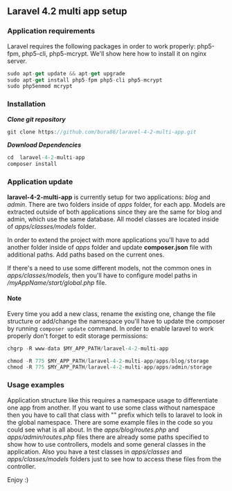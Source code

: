 ## Laravel 4.2 multi app setup


### Application requirements ###
Laravel requires the following packages in order to work properly: php5-fpm, php5-cli, php5-mcrypt. We'll show here how to install it on nginx server.
```javascript
sudo apt-get update && apt-get upgrade
sudo apt-get install php5-fpm php5-cli php5-mcrypt
sudo php5enmod mcrypt
```


### Installation ###

***Clone git repository***
```javascript
git clone https://github.com/bura86/laravel-4-2-multi-app.git
```

***Download Dependencies***
```javascript
cd  laravel-4-2-multi-app
composer install
```


### Application update ###
**laravel-4-2-multi-app** is currently setup for two applications: *blog* and *admin*. There are two folders inside of *apps* folder, for each app.
Models are extracted outside of both applications since they are the same for blog and admin, which use the same database.
All model classes are located inside of *apps/classes/models* folder.

In order to extend the project with more applications you'll have to add another folder inside of *apps* folder and update **composer.json** file with additional paths.
Add paths based on the current ones.

If there's a need to use some different models, not the common ones in *apps/classes/models*, then you'll have to configure model paths in */myAppName/start/global.php* file.

#### Note ####
Every time you add a new class, rename the existing one, change the file structure or add/change the namespace you'll have to update the composer by running `composer update` command.
In order to enable laravel to work properly don't forget to edit storage permissions: 
```javascript
chgrp -R www-data $MY_APP_PATH/laravel-4-2-multi-app

chmod -R 775 $MY_APP_PATH/laravel-4-2-multi-app/apps/blog/storage
chmod -R 775 $MY_APP_PATH/laravel-4-2-multi-app/apps/admin/storage
```



### Usage examples ###
Application structure like this requires a namespace usage to differentiate one app from another. If you want to use some class without namespace then you have to call that class with "\" prefix which tells to laravel to look in the global namespace. There are some example files in the code so you could see what is all about.
In the *apps/blog/routes.php* and *apps/admin/routes.php* files there are already some paths specified to show how to use controllers, models and some general classes in the application. Also you have a test classes in *apps/classes* and *apps/classes/models* folders just to see how to access these files from the controller.

Enjoy :)